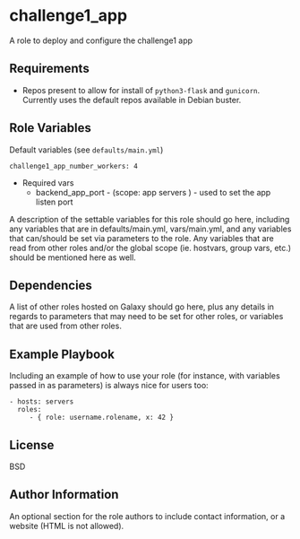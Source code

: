 challenge1_app
==============

A role to deploy and configure the challenge1 app

Requirements
------------

- Repos present to allow for install of `python3-flask` and `gunicorn`. Currently uses the default repos available in Debian buster.

Role Variables
--------------

Default variables (see `defaults/main.yml`)
```
challenge1_app_number_workers: 4
```


- Required vars
  - backend_app_port - (scope: app servers ) - used to set the app listen port

A description of the settable variables for this role should go here, including any variables that are in defaults/main.yml, vars/main.yml, and any variables that can/should be set via parameters to the role. Any variables that are read from other roles and/or the global scope (ie. hostvars, group vars, etc.) should be mentioned here as well.

Dependencies
------------

A list of other roles hosted on Galaxy should go here, plus any details in regards to parameters that may need to be set for other roles, or variables that are used from other roles.

Example Playbook
----------------

Including an example of how to use your role (for instance, with variables passed in as parameters) is always nice for users too:

    - hosts: servers
      roles:
         - { role: username.rolename, x: 42 }

License
-------

BSD

Author Information
------------------

An optional section for the role authors to include contact information, or a website (HTML is not allowed).

